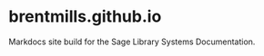 brentmills.github.io
====================

Markdocs site build for the Sage Library Systems Documentation.
